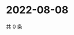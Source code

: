 # 2022-08-08

共 0 条

<!-- BEGIN WEIBO -->
<!-- 最后更新时间 Mon Aug 08 2022 18:01:35 GMT+0800 (China Standard Time) -->

<!-- END WEIBO -->
